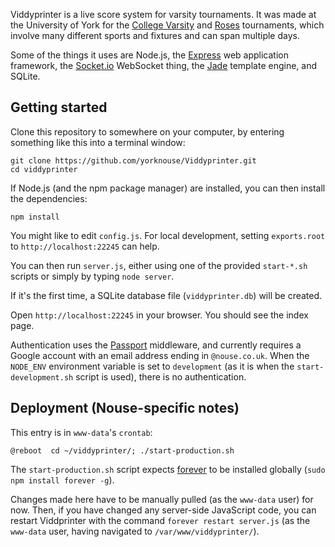 Viddyprinter is a live score system for varsity tournaments. It was made at the University of York for the [College Varsity](http://www.nouse.co.uk/2014/03/02/college-varsity-live/) and [Roses](http://www.nouse.co.uk/sport/roses/) tournaments, which involve many different sports and fixtures and can span multiple days.

Some of the things it uses are Node.js, the [Express](http://expressjs.com/3x/api.html) web application framework, the [Socket.io](http://socket.io/) WebSocket thing, the [Jade](http://jade-lang.com/) template engine, and SQLite.

## Getting started

Clone this repository to somewhere on your computer, by entering something like this into a terminal window:

    git clone https://github.com/yorknouse/Viddyprinter.git
    cd viddyprinter

If Node.js (and the npm package manager) are installed, you can then install the dependencies:

    npm install

You might like to edit `config.js`. For local development, setting `exports.root` to `http://localhost:22245` can help.

You can then run `server.js`, either using one of the provided `start-*.sh` scripts or simply by typing `node server`.

If it's the first time, a SQLite database file (`viddyprinter.db`) will be created.

Open `http://localhost:22245` in your browser. You should see the index page.

Authentication uses the [Passport](http://passportjs.org/) middleware, and currently requires a Google account with an email address ending in `@nouse.co.uk`.
When the `NODE_ENV` environment variable is set to `development` (as it is when the `start-development.sh` script is used), there is no authentication.

## Deployment (Nouse-specific notes)

This entry is in `www-data`'s `crontab`:

    @reboot  cd ~/viddyprinter/; ./start-production.sh

The `start-production.sh` script expects [forever](https://github.com/foreverjs/forever) to be installed globally (`sudo npm install forever -g`). 

Changes made here have to be manually pulled (as the `www-data` user) for now.
Then, if you have changed any server-side JavaScript code, you can restart Viddprinter with the command `forever restart server.js` (as the `www-data` user, having navigated to `/var/www/viddyprinter/`).
